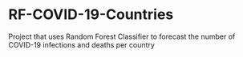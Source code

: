 # RF-COVID-19-Countries
Project that uses Random Forest Classifier to forecast the number of COVID-19 infections and deaths per country
